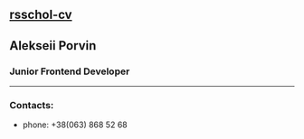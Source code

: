 [rsschol-cv]()
---

## Alekseii Porvin
### Junior Frontend Developer
___

### Contacts:
*  phone: +38(063) 868 52 68